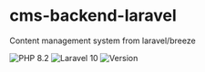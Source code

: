 # cms-backend-laravel
Content management system from laravel/breeze

![PHP 8.2](https://img.shields.io/badge/PHP-8.2-blue)
![Laravel 10](https://img.shields.io/badge/Laravel-v10-red)
![Version](https://img.shields.io/badge/Version-dev--0.0.1-yellowgreen)
